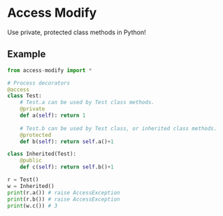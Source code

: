 # Access Modify
Use private, protected class methods in Python!

## Example

```Python
from access-modify import *

# Process decorators
@access
class Test:
    # Test.a can be used by Test class methods.
    @private
    def a(self): return 1
    
    # Test.b can be used by Test class, or inherited class methods.
    @protected
    def b(self): return self.a()+1

class Inherited(Test):
    @public
    def c(self): return self.b()+1

r = Test()
w = Inherited()
print(r.a()) # raise AccessException
print(r.b()) # raise AccessException
print(w.c()) # 3
```
